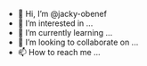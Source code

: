 - 👋 Hi, I’m @jacky-obenef
- 👀 I’m interested in ...
- 🌱 I’m currently learning ...
- 💞️ I’m looking to collaborate on ...
- 📫 How to reach me ...

<!---
jacky-obenef/jacky-obenef is a ✨ special ✨ repository because its `README.md` (this file) appears on your GitHub profile.
You can click the Preview link to take a look at your changes.
--->
